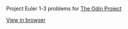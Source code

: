 <p>Project Euler 1-3 problems for <a href="http://www.theodinproject.com/">The Odin Project</a></p>
<p><a href="https://htmlpreview.github.io/?https://github.com/hamstersky/odin_project_euler/blob/master/index.html">View in browser</a></p>